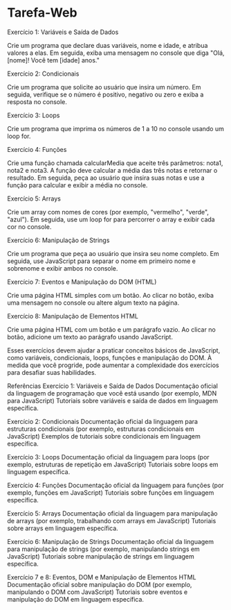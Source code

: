 # Tarefa-Web

Exercício 1: Variáveis e Saída de Dados
 
Crie um programa que declare duas variáveis, nome e idade, e atribua valores a elas. Em seguida, exiba uma mensagem no console que diga "Olá, [nome]! Você tem [idade] anos."
 
Exercício 2: Condicionais
 
Crie um programa que solicite ao usuário que insira um número. Em seguida, verifique se o número é positivo, negativo ou zero e exiba a resposta no console.
 
Exercício 3: Loops
 
Crie um programa que imprima os números de 1 a 10 no console usando um loop for.
 
Exercício 4: Funções
 
Crie uma função chamada calcularMedia que aceite três parâmetros: nota1, nota2 e nota3. A função deve calcular a média das três notas e retornar o resultado. Em seguida, peça ao usuário que insira suas notas e use a função para calcular e exibir a média no console.
 
Exercício 5: Arrays
 
Crie um array com nomes de cores (por exemplo, "vermelho", "verde", "azul"). Em seguida, use um loop for para percorrer o array e exibir cada cor no console.
 
Exercício 6: Manipulação de Strings
 
Crie um programa que peça ao usuário que insira seu nome completo. Em seguida, use JavaScript para separar o nome em primeiro nome e sobrenome e exibir ambos no console.
 
Exercício 7: Eventos e Manipulação do DOM (HTML)
 
Crie uma página HTML simples com um botão. Ao clicar no botão, exiba uma mensagem no console ou altere algum texto na página.
 
Exercício 8: Manipulação de Elementos HTML
 
Crie uma página HTML com um botão e um parágrafo vazio. Ao clicar no botão, adicione um texto ao parágrafo usando JavaScript.
 
Esses exercícios devem ajudar a praticar conceitos básicos de JavaScript, como variáveis, condicionais, loops, funções e manipulação do DOM. À medida que você progride, pode aumentar a complexidade dos exercícios para desafiar suas habilidades.
 
Referências
Exercício 1: Variáveis e Saída de Dados
Documentação oficial da linguagem de programação que você está usando (por exemplo, MDN para JavaScript)
Tutoriais sobre variáveis e saída de dados em linguagem específica.
 
Exercício 2: Condicionais
Documentação oficial da linguagem para estruturas condicionais (por exemplo, estruturas condicionais em JavaScript)
Exemplos de tutoriais sobre condicionais em linguagem específica.
 
Exercício 3: Loops
Documentação oficial da linguagem para loops (por exemplo, estruturas de repetição em JavaScript)
Tutoriais sobre loops em linguagem específica.
 
Exercício 4: Funções
Documentação oficial da linguagem para funções (por exemplo, funções em JavaScript)
Tutoriais sobre funções em linguagem específica.
 
Exercício 5: Arrays
Documentação oficial da linguagem para manipulação de arrays (por exemplo, trabalhando com arrays em JavaScript)
Tutoriais sobre arrays em linguagem específica.
 
Exercício 6: Manipulação de Strings
Documentação oficial da linguagem para manipulação de strings (por exemplo, manipulando strings em JavaScript)
Tutoriais sobre manipulação de strings em linguagem específica.
 
Exercício 7 e 8: Eventos, DOM e Manipulação de Elementos HTML
Documentação oficial sobre manipulação do DOM (por exemplo, manipulando o DOM com JavaScript)
Tutoriais sobre eventos e manipulação do DOM em linguagem específica.
